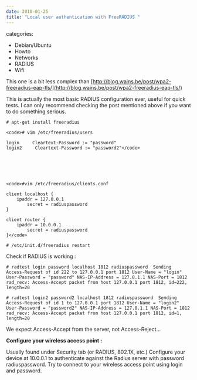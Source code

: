 ```yaml
---
date: 2010-01-25
title: "Local user authentication with FreeRADIUS "
---
```








categories:
- Debian/Ubuntu
- Howto
- Networks
- RADIUS
- Wifi


This one is a bit less complex than [http://blog.wains.be/post/wpa2-freeradius-eap-tls/](http://blog.wains.be/post/wpa2-freeradius-eap-tls/)

This is actually the most basic RADIUS configuration ever, useful for quick tests. I can only recommend checking the post mentioned above if you want to do something serious. 

`# apt-get install freeradius`


    
    <code># vim /etc/freeradius/users
    
    login     Cleartext-Password := "password"
    login2     Cleartext-Password := "password2"</code>





    
    <code>#vim /etc/freeradius/clients.conf
    
    client localhost {
    	ipaddr = 127.0.0.1
            secret = radiuspassword
    }
    
    client router {
    	ipaddr = 10.0.0.1
            secret = radiuspassword
    }</code>




`# /etc/init.d/freeradius restart`


Check if RADIUS is working :

`# radtest login password localhost 1812 radiuspassword 
Sending Access-Request of id 222 to 127.0.0.1 port 1812
	User-Name = "login"
	User-Password = "password"
	NAS-IP-Address = 127.0.1.1
	NAS-Port = 1812
rad_recv: Access-Accept packet from host 127.0.0.1 port 1812, id=222, length=20`

`# radtest login2 password2 localhost 1812 radiuspassword 
Sending Access-Request of id 1 to 127.0.0.1 port 1812
	User-Name = "login2"
	User-Password = "password2"
	NAS-IP-Address = 127.0.1.1
	NAS-Port = 1812
rad_recv: Access-Accept packet from host 127.0.0.1 port 1812, id=1, length=20`


We expect Access-Accept from the server, not Access-Reject...


**Configure your wireless access point :**

Usually found under Security tab (or RADIUS, 802.1X, etc.)
Configure your device at 10.0.0.1 to authenticate against the Radius server with password radiuspassword.
Try to connect to your wireless access point using login and password.


